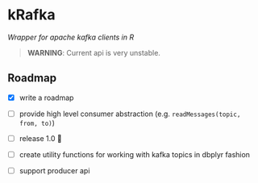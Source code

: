 # kRafka

*Wrapper for apache kafka clients in R*

> **WARNING**: Current api is very unstable.


## Roadmap

* [x] write a roadmap

* [ ] provide high level consumer abstraction (e.g. `readMessages(topic, from, to)`)

* [ ] release 1.0 :tada:

* [ ] create utility functions for working with kafka topics in dbplyr fashion

* [ ] support producer api
